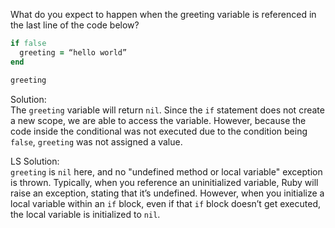 What do you expect to happen when the greeting variable is referenced in the last line of the code below?
```rb
if false
  greeting = “hello world”
end

greeting
```

Solution:  
The `greeting` variable will return `nil`.  Since the `if` statement does not create a new scope, we are able to access the variable. However, because the code inside the conditional was not executed due to the condition being `false`, `greeting` was not assigned a value.

LS Solution:  
`greeting` is `nil` here, and no "undefined method or local variable" exception is thrown. Typically, when you reference an uninitialized variable, Ruby will raise an exception, stating that it’s undefined. However, when you initialize a local variable within an `if` block, even if that `if` block doesn’t get executed, the local variable is initialized to `nil`.
